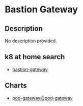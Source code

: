 # Bastion Gateway

## Description

No description provided.

## k8 at home search

- [bastion-gateway](https://nanne.dev/k8s-at-home-search/#/bastion-gateway)

## Charts

- [pod-gateway@pod-gateway](https://angelnu.github.io/helm-charts/)
